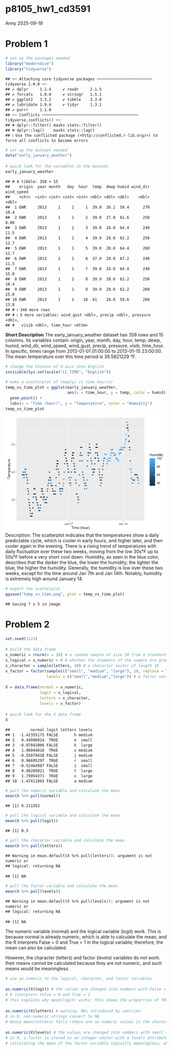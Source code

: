 p8105_hw1_cd3591
================
Anny
2025-09-19

# Problem 1

``` r
# set up the packages needed
library("moderndive")
library("tidyverse")
```

    ## ── Attaching core tidyverse packages ──────────────────────── tidyverse 2.0.0 ──
    ## ✔ dplyr     1.1.4     ✔ readr     2.1.5
    ## ✔ forcats   1.0.0     ✔ stringr   1.5.1
    ## ✔ ggplot2   3.5.2     ✔ tibble    3.3.0
    ## ✔ lubridate 1.9.4     ✔ tidyr     1.3.1
    ## ✔ purrr     1.1.0     
    ## ── Conflicts ────────────────────────────────────────── tidyverse_conflicts() ──
    ## ✖ dplyr::filter() masks stats::filter()
    ## ✖ dplyr::lag()    masks stats::lag()
    ## ℹ Use the conflicted package (<http://conflicted.r-lib.org/>) to force all conflicts to become errors

``` r
# set up the dataset needed
data("early_january_weather")

# quick look for the variables in the dataset
early_january_weather
```

    ## # A tibble: 358 × 15
    ##    origin  year month   day  hour  temp  dewp humid wind_dir wind_speed
    ##    <chr>  <int> <int> <int> <int> <dbl> <dbl> <dbl>    <dbl>      <dbl>
    ##  1 EWR     2013     1     1     1  39.0  26.1  59.4      270      10.4 
    ##  2 EWR     2013     1     1     2  39.0  27.0  61.6      250       8.06
    ##  3 EWR     2013     1     1     3  39.0  28.0  64.4      240      11.5 
    ##  4 EWR     2013     1     1     4  39.9  28.0  62.2      250      12.7 
    ##  5 EWR     2013     1     1     5  39.0  28.0  64.4      260      12.7 
    ##  6 EWR     2013     1     1     6  37.9  28.0  67.2      240      11.5 
    ##  7 EWR     2013     1     1     7  39.0  28.0  64.4      240      15.0 
    ##  8 EWR     2013     1     1     8  39.9  28.0  62.2      250      10.4 
    ##  9 EWR     2013     1     1     9  39.9  28.0  62.2      260      15.0 
    ## 10 EWR     2013     1     1    10  41    28.0  59.6      260      13.8 
    ## # ℹ 348 more rows
    ## # ℹ 5 more variables: wind_gust <dbl>, precip <dbl>, pressure <dbl>,
    ## #   visib <dbl>, time_hour <dttm>

**Short Description** The early_january_weather dataset has 358 rows and
15 columns. Its variables contain: origin, year, month, day, hour, temp,
dewp, humid, wind_dir, wind_speed, wind_gust, precip, pressure, visib,
time_hour. In specific, times range from 2013-01-01 01:00:00 to
2013-01-15 23:00:00. The mean temperature over this time period is
39.5821229 °F.

``` r
# change the Chinese of X-axis into English
invisible(Sys.setlocale("LC_TIME", "English"))
```

``` r
# make a scatterplot of temp(y) vs time_hour(x)
temp_vs_time_plot = ggplot(early_january_weather,
                           aes(x = time_hour, y = temp, color = humid)) + 
  geom_point() +
  labs(x = "Time (hour)", y = "Temperature", color = "Humidity") 
temp_vs_time_plot
```

![](p8105_hw1_cd3591_files/figure-gfm/unnamed-chunk-4-1.png)<!-- -->
Description: The scatterplot indicates that the temperatures show a
daily predictable cycle, which is cooler in early hours, and higher
later, and then cooler again in the evening. There is a rising trend of
temperatures with daily fluctuation over these two weeks, moving from
the low 30s°F up to 50s°F before a very short cool down. Humidity, as
seen in the blue color, describes that the darker the blue, the lower
the humidity; the lighter the blue, the higher the humidity. Generally,
the humidity is low over these two weeks, except for the time around Jan
7th and Jan 14th. Notably, humidity is extremely high around January 14.

``` r
# export the scatterplot
ggsave("temp_vs_time.png", plot = temp_vs_time_plot)
```

    ## Saving 7 x 5 in image

# Problem 2

``` r
set.seed(1122)

# build the data frame
x_numeric = rnorm(n = 10) # a random sample of size 10 from a standard normal distribution
x_logical = x_numeric > 0 # whether the elements of the sample are greater than 0
x_character = sample(letters, 10) # a character vector of length 10
x_factor = factor(sample(c("small", "medium", "large"), 10, replace = TRUE),
                  levels = c("small","medium","large")) # a factor vector of length 10, with 3 different levels

X = data.frame(normal = x_numeric,
               logit = x_logical,
               letters = x_character,
               levels = x_factor)

# quick look for the X data frame
X
```

    ##         normal logit letters levels
    ## 1  -1.42355175 FALSE       h medium
    ## 2   0.44996014  TRUE       e  small
    ## 3  -0.07041006 FALSE       k  large
    ## 4   1.96044818  TRUE       x medium
    ## 5  -0.55070418 FALSE       j medium
    ## 6   0.96695297  TRUE       r  small
    ## 7  -0.52464987 FALSE       i  small
    ## 8   0.98205021  TRUE       t  large
    ## 9   1.79954371  TRUE       v  large
    ## 10 -1.47411893 FALSE       a medium

``` r
# pull the numeric variable and calculate the mean
mean(X %>% pull(normal))
```

    ## [1] 0.211552

``` r
# pull the logical variable and calculate the mean
mean(X %>% pull(logit))
```

    ## [1] 0.5

``` r
# pull the character variable and calculate the mean
mean(X %>% pull(letters))
```

    ## Warning in mean.default(X %>% pull(letters)): argument is not numeric or
    ## logical: returning NA

    ## [1] NA

``` r
# pull the factor variable and calculate the mean
mean(X %>% pull(levels))
```

    ## Warning in mean.default(X %>% pull(levels)): argument is not numeric or
    ## logical: returning NA

    ## [1] NA

The numeric variable (normal) and the logical variable (logit) work.
This is because normal is already numeric, which is able to calculate
the mean, and the R interprets False = 0 and True = 1 in the logical
variable; therefore, the mean can also be calculated.

However, the character (letters) and factor (levels) variables do not
work: their means cannot be calculated because they are not numeric, and
such means would be meaningless.

``` r
# use as.numeric to the logical, character, and factor variables

as.numeric(X$logit) # the values are changed into numbers with False = 0 and True = 1
# R interprets False = 0 and True = 1
# this explains why mean(logit) works: this shows the proportion of TRUEs

as.numeric(X$letters) # warning: NAs introduced by coercion
# in R, non-numeric strings convert to NA
# Hence mean(letters) fails (there are no numeric values in the character variable)

as.numeric(X$levels) # the values are changed into numbers with small = 1, medium = 2, and large = 3
# in R, a factor is stored as an integer vector with a levels attribute
# calculating the mean of the factor variable typically meaningless, which is why mean(levels) is blocked by default.
```

